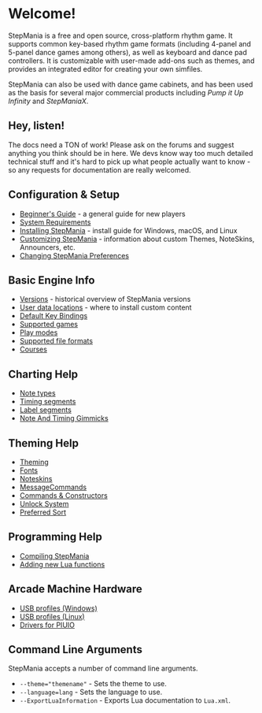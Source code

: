 # Welcome!

StepMania is a free and open source, cross-platform rhythm game. It supports common key-based rhythm game formats (including 4-panel and 5-panel dance games among others), as well as keyboard and dance pad controllers. It is customizable with user-made add-ons such as themes, and provides an integrated editor for creating your own simfiles. 

StepMania can also be used with dance game cabinets, and has been used as the basis for several major commercial products including _Pump it Up Infinity_ and _StepManiaX_.

Hey, listen!
------------
The docs need a TON of work! Please ask on the forums and suggest anything you think should be in here. We devs know way too much detailed technical stuff and it's hard to pick up what people actually want to know - so any requests for documentation are really welcomed.


Configuration & Setup
------------
* [Beginner's Guide](https://raw.githubusercontent.com/stepmania/stepmania/5_1-new/Docs/Userdocs/sm5_beginner.txt) - a general guide for new players
* [System Requirements](Minimum-Requirements)
* [Installing StepMania](Install-Guide) - install guide for Windows, macOS, and Linux
* [Customizing StepMania](Customization) - information about custom Themes, NoteSkins, Announcers, etc.
* [Changing StepMania Preferences](Manually-Changing-Preferences)


Basic Engine Info
------------
* [Versions](https://github.com/stepmania/stepmania/wiki/Versions) - historical overview of StepMania versions
* [User data locations](https://github.com/stepmania/stepmania/wiki/User-Data-Locations) -  where to install custom content
* [Default Key Bindings](Key-Bindings-and-combinations)
* [Supported games](https://github.com/stepmania/stepmania/wiki/Supported-Game-Modes)
* [Play modes](https://github.com/stepmania/stepmania/wiki/Play-Modes)
* [Supported file formats](https://github.com/stepmania/stepmania/wiki/File-Formats)
* [Courses](https://github.com/stepmania/stepmania/wiki/Courses)


Charting Help
------------
* [Note types](https://github.com/stepmania/stepmania/wiki/Note-Types)
* [Timing segments](https://github.com/stepmania/stepmania/wiki/Timing-Segments)
* [Label segments](https://github.com/stepmania/stepmania/wiki/Label-segments)
* [Note And Timing Gimmicks](https://github.com/stepmania/stepmania/wiki/Note-and-timing-gimmicks)


Theming Help
------------
* [Theming](https://github.com/stepmania/stepmania/wiki/Theming)
* [Fonts](https://github.com/stepmania/stepmania/wiki/Fonts)
* [Noteskins](https://github.com/stepmania/stepmania/wiki/Noteskins)
* [MessageCommands](https://github.com/stepmania/stepmania/wiki/MessageCommands)
* [Commands & Constructors](https://github.com/stepmania/stepmania/wiki/Actor-Definitions)
* [Unlock System](Unlock-System)
* [Preferred Sort](Preferred-Sort)

Programming Help
------------
* [Compiling StepMania](https://github.com/stepmania/stepmania/wiki/Compiling-StepMania)
* [Adding new Lua functions](https://github.com/stepmania/stepmania/wiki/Adding-new-lua-functions-to-the-source)


Arcade Machine Hardware
------------
* [USB profiles (Windows)](Static-Mount-Points-for-USB-Profiles-(Windows))
* [USB profiles (Linux)](Creating-Static-Mount-Points-For-USB-Profiles-%28Linux%29)
* [Drivers for PIUIO](Installing-PIUIO-Drivers-for-Windows-or-Linux)


Command Line Arguments
------------
StepMania accepts a number of command line arguments.

* `--theme="themename"` - Sets the theme to use.
* `--language=lang` - Sets the language to use.
* `--ExportLuaInformation` - Exports Lua documentation to `Lua.xml`.